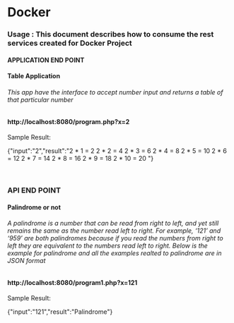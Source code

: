 # Docker

<h3>Usage : This document describes how to consume the rest services created for Docker Project </h3>

<h4>APPLICATION END POINT</h4>

<h4> Table Application</h4>
<h6> This app have the interface to accept number input and returns a table of that particular number </h6>

<h4>http://localhost:8080/program.php?x=2 </h4>

Sample Result:

{"input":"2","result":"2 * 1 = 2
2 * 2 = 4
2 * 3 = 6
2 * 4 = 8
2 * 5 = 10
2 * 6 = 12
2 * 7 = 14
2 * 8 = 16
2 * 9 = 18
2 * 10 = 20
"}



<br>

<h3>API END POINT</h3>

<h4> Palindrome or not </h4>

<h6> A palindrome is a number that can be read from right to left, and yet still remains the same as the number read left to right. For example, ‘121’ and ‘959’ are both palindromes because if you read the numbers from right to left they are equivalent to the numbers read left to right. Below is the example for palindrome and all the examples realted to palindrome are in JSON format </h6>

<h4> http://localhost:8080/program1.php?x=121 </h4>

Sample Result:

{"input":"121","result":"Palindrome"}
